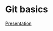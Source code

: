 # Git basics

[Presentation](https://docs.google.com/presentation/d/1lRAUwbCyMZtHC9erIqvnGdV5Di2zxOYoAl6llKtJinw/edit?usp=sharing)